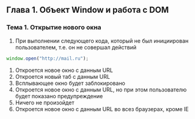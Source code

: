## Глава 1. Объект Window и работа с DOM
### Тема 1. Открытие нового окна
1. При выполнении следующего кода, который не был инициирован пользователем, т.е. он не совершал действий

 ```javascript
 window.open("http://mail.ru");
 ```
  1. Откроется новое окно с данным URL
  2. Откроется новый таб с данным URL
  3. Всплывающее окно будет заблокировано
  4. Откроется новое окно с данным URL, но при этом пользователю будет показано предупреждение
  5. Ничего не произойдет
  6. Откроется новое окно с данным URL во всез браузерах, кроме IE


